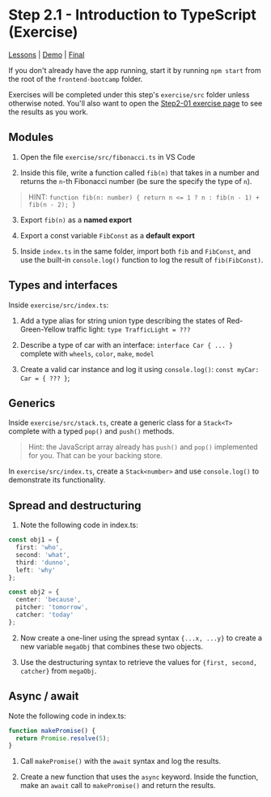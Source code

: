 # Step 2.1 - Introduction to TypeScript (Exercise)

[Lessons](../../) | [Demo](../demo/) | [Final](../final/)

If you don't already have the app running, start it by running `npm start` from the root of the `frontend-bootcamp` folder.

Exercises will be completed under this step's `exercise/src` folder unless otherwise noted. You'll also want to open the [Step2-01 exercise page](http://localhost:8080/step2-01/exercise/) to see the results as you work.

## Modules

1. Open the file `exercise/src/fibonacci.ts` in VS Code

2. Inside this file, write a function called `fib(n)` that takes in a number and returns the `n`-th Fibonacci number (be sure the specify the type of `n`).

> HINT: `function fib(n: number) { return n <= 1 ? n : fib(n - 1) + fib(n - 2); }`

3. Export `fib(n)` as a **named export**

4. Export a const variable `FibConst` as a **default export**

5. Inside `index.ts` in the same folder, import both `fib` and `FibConst`, and use the built-in `console.log()` function to log the result of `fib(FibConst)`.

## Types and interfaces

Inside `exercise/src/index.ts`:

1. Add a type alias for string union type describing the states of Red-Green-Yellow traffic light: `type TrafficLight = ???`

2. Describe a type of car with an interface: `interface Car { ... }` complete with `wheels`, `color`, `make`, `model`

3. Create a valid car instance and log it using `console.log()`: `const myCar: Car = { ??? }`;

## Generics

Inside `exercise/src/stack.ts`, create a generic class for a `Stack<T>` complete with a typed `pop()` and `push()` methods.

> Hint: the JavaScript array already has `push()` and `pop()` implemented for you. That can be your backing store.

In `exercise/src/index.ts`, create a `Stack<number>` and use `console.log()` to demonstrate its functionality.

## Spread and destructuring

1. Note the following code in index.ts:

```ts
const obj1 = {
  first: 'who',
  second: 'what',
  third: 'dunno',
  left: 'why'
};

const obj2 = {
  center: 'because',
  pitcher: 'tomorrow',
  catcher: 'today'
};
```

2. Now create a one-liner using the spread syntax `{...x, ...y}` to create a new variable `megaObj` that combines these two objects.

3. Use the destructuring syntax to retrieve the values for `{first, second, catcher}` from `megaObj`.

## Async / await

Note the following code in index.ts:

```ts
function makePromise() {
  return Promise.resolve(5);
}
```

1. Call `makePromise()` with the `await` syntax and log the results.

2. Create a new function that uses the `async` keyword. Inside the function, make an `await` call to `makePromise()` and return the results.
